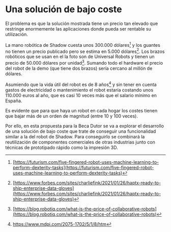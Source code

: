 # Una solución de bajo coste

El problema es que la solución mostrada tiene un precio tan elevado que restringe enormemente las aplicaciones donde pueda ser rentable su utilización.

La mano robótica de Shadow cuesta unos 300.000 dólares[^7] y los guantes no tienen un precio publicado pero se estima en 5.000 dólares[^8]. Los brazos robóticos que se usan en el la foto son de Universal Robots y tienen un precio de 50.000 dólares por unidad[^9]. Sumando todo el hardware el precio del robot de la demo (que tiene dos brazos) sería cercano al millón de dólares.

Asumiendo que la vida útil del robot es de 8 años[^10] y sin tener en cuenta gastos de electricidad o mantenimiento el robot estaría costando unos 110.000 euros al año, que es casi 10 veces más que el salario mínimo en España.

Es evidente que para que haya un robot en cada hogar los costes tienen que bajar más de un orden de magnitud (entre 10 y 100 veces).

Por ello, en esta propuesta para la Beca Dutor se va a explorar el desarrollo de una solución de bajo coste que trate de conseguir una funcionalidad similar a la del robot de Shadow. Para conseguirlo se combinará la reutilización de componentes comerciales de otras industrias junto con técnicas de prototipado rápido como la impresión 3D.

[^7]: [https://futurism.com/five-fingered-robot-uses-machine-learning-to-perform-dexterity-tasks](https://futurism.com/five-fingered-robot-uses-machine-learning-to-perform-dexterity-tasks)

[^8]: [https://www.forbes.com/sites/charliefink/2021/01/26/haptx-ready-to-ship-enterprise-data-gloves](https://www.forbes.com/sites/charliefink/2021/01/26/haptx-ready-to-ship-enterprise-data-gloves)

[^9]: [https://blog.robotiq.com/what-is-the-price-of-collaborative-robots](https://blog.robotiq.com/what-is-the-price-of-collaborative-robots)

[^10]: https://www.mdpi.com/2075-1702/5/1/8/htm
